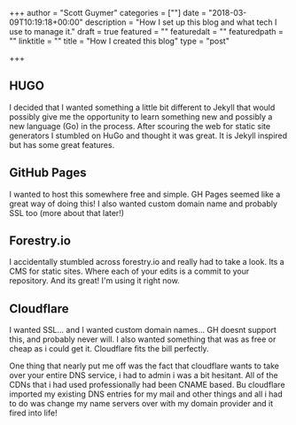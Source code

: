 +++
author = "Scott Guymer"
categories = [""]
date = "2018-03-09T10:19:18+00:00"
description = "How I set up this blog and what tech I use to manage it."
draft = true
featured = ""
featuredalt = ""
featuredpath = ""
linktitle = ""
title = "How I created this blog"
type = "post"

+++
## HUGO

I decided that I wanted something a little bit different to Jekyll that would possibly give me the opportunity to learn something new and possibly a new language (Go) in the process. After scouring the web for static site generators I stumbled on HuGo and thought it was great. It is Jekyll inspired but has some great features.

## GitHub Pages

I wanted to host this somewhere free and simple. GH Pages seemed like a great way of doing this! I also wanted custom domain name and probably SSL too (more about that later!)

## Forestry.io

I accidentally stumbled across forestry.io and really had to take a look. Its a CMS for static sites. Where each of your edits is a commit to your repository. And its great! I'm using it right now.

## Cloudflare

I wanted SSL... and I wanted custom domain names... GH doesnt support this, and probably never will. I also wanted something that was as free or cheap as i could get it. Cloudflare fits the bill perfectly.

One thing that nearly put me off was the fact that cloudflare wants to take over your entire DNS service, i had to admin i was a bit hesitant. All of the CDNs that i had used professionally had been CNAME based. Bu cloudflare imported my existing DNS entries for my mail and other things and all i had to do was change my name servers over with my domain provider and it fired into life!